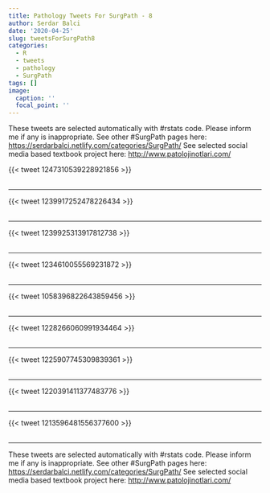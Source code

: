```yaml
---
title: Pathology Tweets For SurgPath - 8
author: Serdar Balci
date: '2020-04-25'
slug: tweetsForSurgPath8
categories:
  - R
  - tweets
  - pathology
  - SurgPath
tags: []
image:
  caption: ''
  focal_point: ''
---
```



These tweets are selected automatically with #rstats code. Please inform me if any is inappropriate.
See other #SurgPath pages here: https://serdarbalci.netlify.com/categories/SurgPath/ 
See selected social media based textbook project here: http://www.patolojinotlari.com/

{{< tweet 1247310539228921856 >}}
<br>
<br>
<hr>
{{< tweet 1239917252478226434 >}}
<br>
<br>
<hr>
{{< tweet 1239925313917812738 >}}
<br>
<br>
<hr>
{{< tweet 1234610055569231872 >}}
<br>
<br>
<hr>
{{< tweet 1058396822643859456 >}}
<br>
<br>
<hr>
{{< tweet 1228266060991934464 >}}
<br>
<br>
<hr>
{{< tweet 1225907745309839361 >}}
<br>
<br>
<hr>
{{< tweet 1220391411377483776 >}}
<br>
<br>
<hr>
{{< tweet 1213596481556377600 >}}
<br>
<br>
<hr>


These tweets are selected automatically with #rstats code. Please inform me if any is inappropriate.
See other #SurgPath pages here: https://serdarbalci.netlify.com/categories/SurgPath/ 
See selected social media based textbook project here: http://www.patolojinotlari.com/
